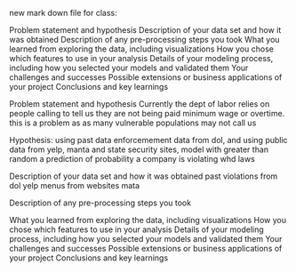 new mark down file for class:

Problem statement and hypothesis
Description of your data set and how it was obtained
Description of any pre-processing steps you took
What you learned from exploring the data, including visualizations
How you chose which features to use in your analysis
Details of your modeling process, including how you selected your models and validated them
Your challenges and successes
Possible extensions or business applications of your project
Conclusions and key learnings


Problem statement and hypothesis
  Currently the dept of labor relies on people calling to tell us they are not being paid minimum wage or overtime. this is a problem as
  as many vulnerable populations may not call us
  
  Hypothesis: using past data enforcemement data from dol, and using public data from yelp, manta and state security sites, model 
  with greater than random  a prediction of probability a company is violating whd laws
  
Description of your data set and how it was obtained
past violations from dol 
yelp 
menus from websites
mata 

Description of any pre-processing steps you took

What you learned from exploring the data, including visualizations
How you chose which features to use in your analysis
Details of your modeling process, including how you selected your models and validated them
Your challenges and successes
Possible extensions or business applications of your project
Conclusions and key learnings

